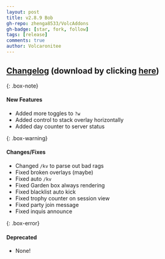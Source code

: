 ```yaml
---
layout: post
title: v2.8.9 Bob
gh-repo: zhenga8533/VolcAddons
gh-badge: [star, fork, follow]
tags: [release]
comments: true
author: Volcaronitee
---
```


## [Changelog](https://github.com/zhenga8533/VolcAddons/releases/tag/v2.8.9) (download by clicking [here](https://github.com/zhenga8533/VolcAddons/releases/download/v2.8.9/VolcAddons.zip))

{: .box-note}

#### New Features

- Added more toggles to `?w`
- Added control to stack overlay horizontally
- Added day counter to server status

{: .box-warning}

#### Changes/Fixes

- Changed `/kv` to parse out bad rags
- Fixed broken overlays (maybe)
- Fixed auto `/kv`
- Fixed Garden box always rendering
- Fixed blacklist auto kick
- Fixed trophy counter on session view
- Fixed party join message
- Fixed inquis announce

{: .box-error}

#### Deprecated

- None!
